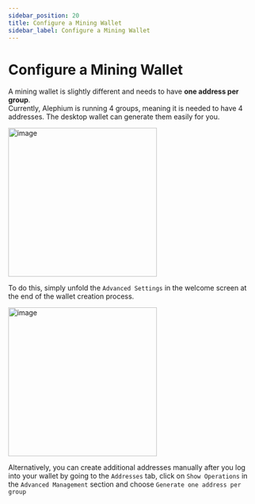 ```yaml
---
sidebar_position: 20
title: Configure a Mining Wallet
sidebar_label: Configure a Mining Wallet
---
```


# Configure a Mining Wallet 

A mining wallet is slightly different and needs to have **one address per group**.  \
Currently, Alephium is running 4 groups, meaning it is needed to have 4 addresses. The desktop wallet can generate them easily for you.

<img height="300" alt="image" src="https://user-images.githubusercontent.com/52083111/197760209-269d1a33-9433-4115-877b-361aa3627823.png">

To do this, simply unfold the `Advanced Settings` in the welcome screen at the end of the wallet creation process. 

<img height="300" alt="image" src="https://user-images.githubusercontent.com/52083111/197760547-74386fb6-d5c7-4728-bc83-8dfd4f98b223.png">

Alternatively, you can create additional addresses manually after you log into your wallet by going to the `Addresses` tab, click on `Show Operations` in the `Advanced Management` section and choose `Generate one address per group`
